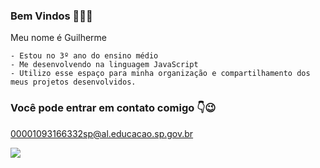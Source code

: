 ### Bem Vindos 👋😁💋
Meu nome é Guilherme 

    - Estou no 3º ano do ensino médio
    - Me desenvolvendo na linguagem JavaScript
    - Utilizo esse espaço para minha organização e compartilhamento dos meus projetos desenvolvidos.

### Você pode entrar em contato comigo 👇😉
00001093166332sp@al.educacao.sp.gov.br

![](https://tenor.com/bkflL.gif)

